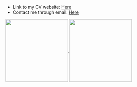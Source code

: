 * Link to my CV website: [Here](https://angelordonezretamar.github.io/)
* Contact me through email: [Here](mailto:angel.ordonez.nj@gmail.com?subject=[GitHub])
<a href="https://github.com/anuraghazra/github-readme-stats">
  <img height=200 align="center" src="https://github-readme-stats.vercel.app/api?username=angelordonezretamar&include_all_commits=true" />
</a>
<a href="https://github.com/anuraghazra/convoychat">
  <img height=200 align="center" src="https://github-readme-stats.vercel.app/api/top-langs?username=angelordonezretamar&layout=compact&langs_count=8&card_width=320" />
</a>
